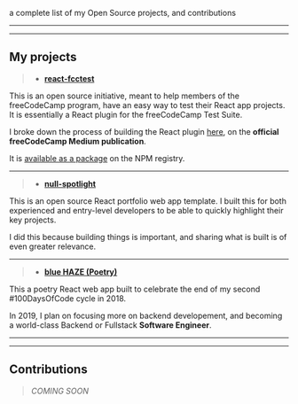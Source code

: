 a complete list of my Open Source projects, and contributions 

- - -
- - -

## My projects

> * [**react-fcctest**](https://github.com/Usheninte/react-fcctest)

This is an open source initiative, meant to help members of the freeCodeCamp program, have an easy way to test their React app projects. It is essentially a React plugin for the freeCodeCamp Test Suite.  

I broke down the process of building the React plugin [here](https://medium.freecodecamp.org/change-the-world-one-line-of-code-at-a-time-5162b229f35e), on the **official freeCodeCamp Medium publication**.  

It is [available as a package](https://www.npmjs.com/package/react-fcctest) on the NPM registry.

- - -

> * [**null-spotlight**](https://www.npmjs.com/package/react-fcctest)

This is an open source React portfolio web app template. I built this for both experienced and entry-level developers to be able to quickly highlight their key projects.  

I did this because building things is important, and sharing what is built is of even greater relevance.

- - -

> * [**blue HAZE (Poetry)**](https://github.com/Usheninte/blue-haze)

This a poetry React web app built to celebrate the end of my second #100DaysOfCode cycle in 2018.  

In 2019, I plan on focusing more on backend developement, and becoming a world-class Backend or Fullstack **Software Engineer**.

- - -
- - -

## Contributions

> _COMING SOON_